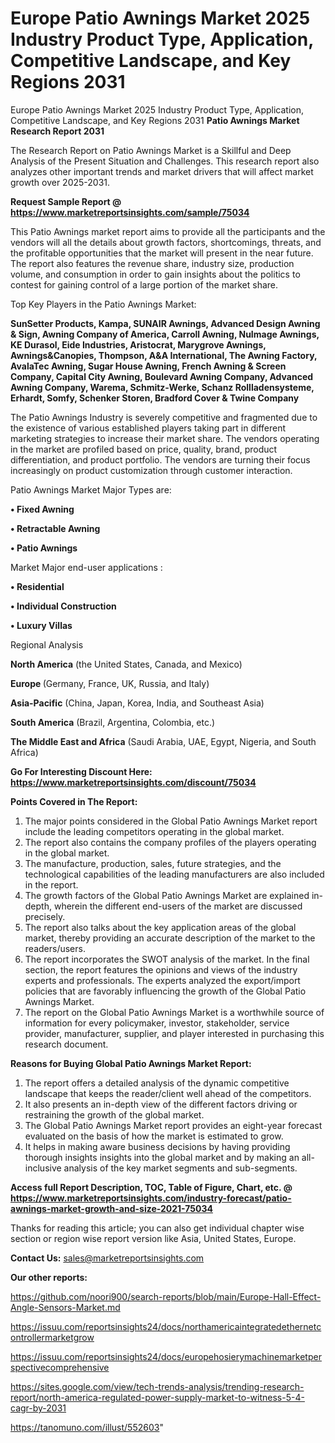 # Europe Patio Awnings Market 2025 Industry Product Type, Application, Competitive Landscape, and Key Regions 2031
Europe Patio Awnings Market 2025 Industry Product Type, Application, Competitive Landscape, and Key Regions 2031
<strong>Patio Awnings Market Research Report 2031</strong>

The Research Report on Patio Awnings Market is a Skillful and Deep Analysis of the Present Situation and Challenges. This research report also analyzes other important trends and market drivers that will affect market growth over 2025-2031.

<strong>Request Sample Report @ <a href=https://www.marketreportsinsights.com/sample/75034>https://www.marketreportsinsights.com/sample/75034</a></strong>

This Patio Awnings market report aims to provide all the participants and the vendors will all the details about growth factors, shortcomings, threats, and the profitable opportunities that the market will present in the near future. The report also features the revenue share, industry size, production volume, and consumption in order to gain insights about the politics to contest for gaining control of a large portion of the market share.

Top Key Players in the Patio Awnings Market:

<strong>SunSetter Products, Kampa, SUNAIR Awnings, Advanced Design Awning & Sign, Awning Company of America, Carroll Awning, NuImage Awnings, KE Durasol, Eide Industries, Aristocrat, Marygrove Awnings, Awnings&Canopies, Thompson, A&A International, The Awning Factory, AvalaTec Awning, Sugar House Awning, French Awning & Screen Company, Capital City Awning, Boulevard Awning Company, Advanced Awning Company, Warema, Schmitz-Werke, Schanz Rollladensysteme, Erhardt, Somfy, Schenker Storen, Bradford Cover & Twine Company</strong>

The Patio Awnings Industry is severely competitive and fragmented due to the existence of various established players taking part in different marketing strategies to increase their market share. The vendors operating in the market are profiled based on price, quality, brand, product differentiation, and product portfolio. The vendors are turning their focus increasingly on product customization through customer interaction.

Patio Awnings Market Major Types are:

<strong>• Fixed Awning

• Retractable Awning

• Patio Awnings</strong>

Market Major end-user applications :

<strong>• Residential

• Individual Construction

• Luxury Villas</strong>

Regional Analysis

</u><strong><b>North America</b></strong> (the United States, Canada, and Mexico)

<strong><b>Europe </b></strong>(Germany, France, UK, Russia, and Italy)

<strong><b>Asia-Pacific</b></strong> (China, Japan, Korea, India, and Southeast Asia)

<strong><b>South America</b></strong> (Brazil, Argentina, Colombia, etc.)

<strong><b>The Middle East and Africa</b></strong> (Saudi Arabia, UAE, Egypt, Nigeria, and South Africa)

<strong>Go For Interesting Discount Here: <a href=https://www.marketreportsinsights.com/discount/75034>https://www.marketreportsinsights.com/discount/75034</a></strong>

<strong>Points Covered in The Report:</strong>
<ol>
  <li>The major points considered in the Global Patio Awnings Market report include the leading competitors operating in the global market.</li>
  <li>The report also contains the company profiles of the players operating in the global market.</li>
  <li>The manufacture, production, sales, future strategies, and the technological capabilities of the leading manufacturers are also included in the report.</li>
  <li>The growth factors of the Global Patio Awnings Market are explained in-depth, wherein the different end-users of the market are discussed precisely.</li>
  <li>The report also talks about the key application areas of the global market, thereby providing an accurate description of the market to the readers/users.</li>
  <li>The report incorporates the SWOT analysis of the market. In the final section, the report features the opinions and views of the industry experts and professionals. The experts analyzed the export/import policies that are favorably influencing the growth of the Global Patio Awnings Market.</li>
  <li>The report on the Global Patio Awnings Market is a worthwhile source of information for every policymaker, investor, stakeholder, service provider, manufacturer, supplier, and player interested in purchasing this research document.</li>
</ol>
<strong>Reasons for Buying Global Patio Awnings Market Report:</strong>

<ol>
  <li>The report offers a detailed analysis of the dynamic competitive landscape that keeps the reader/client well ahead of the competitors.</li>
  <li>It also presents an in-depth view of the different factors driving or restraining the growth of the global market.</li>
  <li>The Global Patio Awnings Market report provides an eight-year forecast evaluated on the basis of how the market is estimated to grow.</li>
  <li>It helps in making aware business decisions by having providing thorough insights insights into the global market and by making an all-inclusive analysis of the key market segments and sub-segments.</li>
</ol>
<strong>Access full Report Description, TOC, Table of Figure, Chart, etc. @ <a href=https://www.marketreportsinsights.com/industry-forecast/patio-awnings-market-growth-and-size-2021-75034>https://www.marketreportsinsights.com/industry-forecast/patio-awnings-market-growth-and-size-2021-75034</a></strong>


Thanks for reading this article; you can also get individual chapter wise section or region wise report version like Asia, United States, Europe.

<strong>Contact Us:</strong>
sales@marketreportsinsights.com

<strong>Our other reports:</strong>

<a href=https://github.com/noori900/search-reports/blob/main/Europe-Hall-Effect-Angle-Sensors-Market.md>https://github.com/noori900/search-reports/blob/main/Europe-Hall-Effect-Angle-Sensors-Market.md</a>

<a href=https://issuu.com/reportsinsights24/docs/northamericaintegratedethernetcontrollermarketgrow>https://issuu.com/reportsinsights24/docs/northamericaintegratedethernetcontrollermarketgrow</a>

<a href=https://issuu.com/reportsinsights24/docs/europehosierymachinemarketperspectivecomprehensive>https://issuu.com/reportsinsights24/docs/europehosierymachinemarketperspectivecomprehensive</a>

<a href=https://sites.google.com/view/tech-trends-analysis/trending-research-report/north-america-regulated-power-supply-market-to-witness-5-4-cagr-by-2031>https://sites.google.com/view/tech-trends-analysis/trending-research-report/north-america-regulated-power-supply-market-to-witness-5-4-cagr-by-2031</a>

<a href=https://tanomuno.com/illust/552603>https://tanomuno.com/illust/552603</a>"
